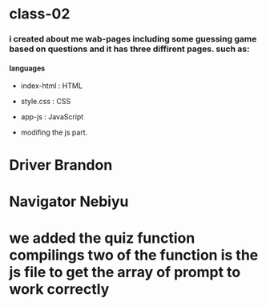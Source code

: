 # class-02

### i created about me wab-pages including some guessing game based on questions and it has three diffirent pages. such as:

#### languages 

- index-html : HTML

- style.css : CSS

- app-js : JavaScript 

- modifing the js part.  


# Driver Brandon
# Navigator  Nebiyu

# we added  the quiz function compilings two of the function is the js file to get the array of prompt to work correctly